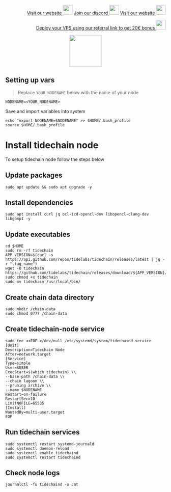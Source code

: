 <p style="font-size:14px" align="right">
<a href="https://kjnodes.com/" target="_blank">Visit our website <img src="https://user-images.githubusercontent.com/50621007/168689709-7e537ca6-b6b8-4adc-9bd0-186ea4ea4aed.png" width="30"/></a>
<a href="https://discord.gg/EY35ZzXY" target="_blank">Join our discord <img src="https://user-images.githubusercontent.com/50621007/176236430-53b0f4de-41ff-41f7-92a1-4233890a90c8.png" width="30"/></a>
<a href="https://kjnodes.com/" target="_blank">Visit our website <img src="https://user-images.githubusercontent.com/50621007/168689709-7e537ca6-b6b8-4adc-9bd0-186ea4ea4aed.png" width="30"/></a>
</p>

<p style="font-size:14px" align="right">
<a href="https://hetzner.cloud/?ref=y8pQKS2nNy7i" target="_blank">Deploy your VPS using our referral link to get 20€ bonus <img src="https://user-images.githubusercontent.com/50621007/174612278-11716b2a-d662-487e-8085-3686278dd869.png" width="30"/></a>
</p>

<p align="center">
  <img height="100" height="auto" src="https://user-images.githubusercontent.com/50621007/176684496-cee59c96-79be-4185-af80-c418ac4dbe63.png">
</p>

## Setting up vars
>Replace `YOUR_NODENAME` below with the name of your node
```
NODENAME=<YOUR_NODENAME>
```

Save and import variables into system
```
echo "export NODENAME=$NODENAME" >> $HOME/.bash_profile
source $HOME/.bash_profile
```

# Install tidechain node
To setup tidechain node follow the steps below

## Update packages
```
sudo apt update && sudo apt upgrade -y
```

## Install dependencies
```
sudo apt install curl jq ocl-icd-opencl-dev libopencl-clang-dev libgomp1 -y
```

## Update executables
```
cd $HOME
sudo rm -rf tidechain
APP_VERSION=$(curl -s https://api.github.com/repos/tidelabs/tidechain/releases/latest | jq -r ".tag_name")
wget -O tidechain https://github.com/tidelabs/tidechain/releases/download/${APP_VERSION}/tidechain
sudo chmod +x tidechain
sudo mv tidechain /usr/local/bin/
```

## Create chain data directory
```
sudo mkdir /chain-data
sudo chmod 0777 /chain-data
```

## Create tidechain-node service
```
sudo tee <<EOF >/dev/null /etc/systemd/system/tidechaind.service
[Unit]
Description=Tidechain Node
After=network.target
[Service]
Type=simple
User=$USER
ExecStart=$(which tidechain) \\
--base-path /chain-data \\
--chain lagoon \\
--pruning archive \\
--name $NODENAME
Restart=on-failure
RestartSec=10
LimitNOFILE=65535
[Install]
WantedBy=multi-user.target
EOF
```

## Run tidechain services
```
sudo systemctl restart systemd-journald
sudo systemctl daemon-reload
sudo systemctl enable tidechaind
sudo systemctl restart tidechaind
```

## Check node logs
```
journalctl -fu tidechaind -o cat
```
